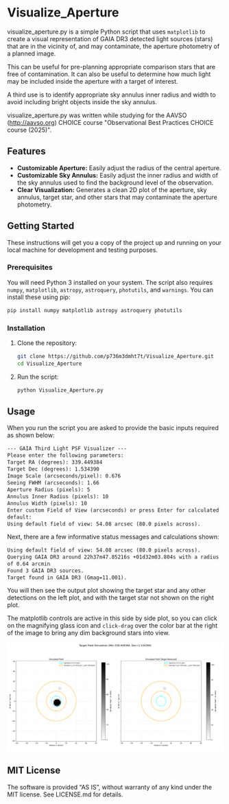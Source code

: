 # Visualize_Aperture

visualize_aperture.py is a simple Python script that uses `matplotlib` to create a visual representation of GAIA DR3 detected light sources (stars) that are in the vicinity of, and may contaminate, the aperture photometry of a planned image.

This can be useful for pre-planning appropriate comparison stars that are free of contamination.  It can also be useful to determine how much light may be included inside the aperture with a target of interest.

A third use is to identify appropriate sky annulus inner radius and width to avoid including bright objects inside the sky annulus.

visualize_aperture.py was written while studying for the AAVSO (http://aavso.org) CHOICE course "Observational Best Practices CHOICE course (2025)".

## Features

*   **Customizable Aperture:** Easily adjust the radius of the central aperture.
*   **Customizable Sky Annulus:** Easily adjust the inner radius and width of the sky annulus used to find the background level of the observation.
*   **Clear Visualization:** Generates a clean 2D plot of the aperture, sky annulus, target star, and other stars that may contaminate the aperture photometry.

## Getting Started

These instructions will get you a copy of the project up and running on your local machine for development and testing purposes.

### Prerequisites

You will need Python 3 installed on your system.
The script also requires `numpy`, `matplotlib`, `astropy`, `astroquery`, `photutils`, and `warnings`. You can install these using pip:

```bash
pip install numpy matplotlib astropy astroquery photutils
```

### Installation

1.  Clone the repository:

    ```bash
    git clone https://github.com/p736m3dmht7t/Visualize_Aperture.git
    cd Visualize_Aperture
    ```

2.  Run the script:

    ```bash
    python Visualize_Aperture.py
    ```

## Usage

When you run the script you are asked to provide the basic inputs required as shown below:

```text
--- GAIA Third Light PSF Visualizer ---
Please enter the following parameters:
Target RA (degrees): 339.449384
Target Dec (degrees): 1.534390
Image Scale (arcseconds/pixel): 0.676
Seeing FWHM (arcseconds): 1.66
Aperture Radius (pixels): 5
Annulus Inner Radius (pixels): 10
Annulus Width (pixels): 10
Enter custom Field of View (arcseconds) or press Enter for calculated default:
Using default field of view: 54.08 arcsec (80.0 pixels across).
```

Next, there are a few informative status messages and calculations shown:

```text
Using default field of view: 54.08 arcsec (80.0 pixels across).
Querying GAIA DR3 around 22h37m47.85216s +01d32m03.804s with a radius of 0.64 arcmin
Found 3 GAIA DR3 sources.
Target found in GAIA DR3 (Gmag=11.001).
```

You will then see the output plot showing the target star and any other detections on the left plot, and with the target star not shown on the right plot.

The matplotlib controls are active in this side by side plot, so you can click on the magnifying glass icon and `click-drag` over the color bar at the right of the image to bring any dim background stars into view.

![CY Aqr](CY%20Aqr.png)

## MIT License

The software is provided “AS IS”, without warranty of any kind under the MIT license.  See LICENSE.md for details.


